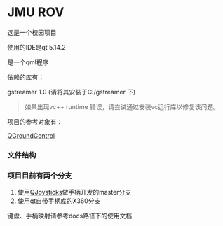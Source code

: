# JMU ROV

这是一个校园项目

使用的IDE是qt 5.14.2

是一个qml程序

依赖的库有：

gstreamer 1.0 (请将其安装于C:/gstreamer  下)



>  如果出现vc++ runtime 错误，请尝试通过安装vc运行库以修复该问题。



项目的参考对象有：

[QGroundControl][1] 




### 文件结构



### 项目目前有两个分支

1. 使用[QJoysticks][2]做手柄开发的master分支
2. 使用qt自带手柄库的X360分支



键盘、手柄映射请参考docs路径下的使用文档













[1]:https://github.com/mavlink/qgroundcontrol
[2]: https://github.com/alex-spataru/QJoysticks
